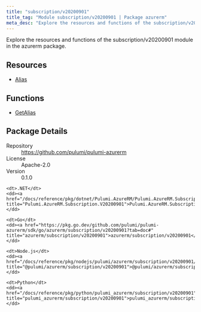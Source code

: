 ```yaml
---
title: "subscription/v20200901"
title_tag: "Module subscription/v20200901 | Package azurerm"
meta_desc: "Explore the resources and functions of the subscription/v20200901 module in the azurerm package."
---
```


<!-- WARNING: this file was generated by Pulumi Docs Generator. -->
<!-- Do not edit by hand unless you're certain you know what you are doing! -->

Explore the resources and functions of the subscription/v20200901 module in the azurerm package.

<h2 id="resources">Resources</h2>
<ul class="api">
    <li><a href="alias" title="Alias"><span class="symbol resource"></span>Alias</a></li>
</ul>

<h2 id="functions">Functions</h2>
<ul class="api">
    <li><a href="getalias" title="GetAlias"><span class="symbol function"></span>GetAlias</a></li>
</ul>

<h2 id="package-details">Package Details</h2>
<dl class="package-details">
	<dt>Repository</dt>
	<dd><a href="https://github.com/pulumi/pulumi-azurerm">https://github.com/pulumi/pulumi-azurerm</a></dd>
	<dt>License</dt>
	<dd>Apache-2.0</dd>
	<dt>Version</dt>
	<dd>0.1.0</dd>
</dl>



<dl class="tabular">

    <dt>.NET</dt>
    <dd><a href="/docs/reference/pkg/dotnet/Pulumi.AzureRM/Pulumi.AzureRM.Subscription.V20200901.html" title="Pulumi.AzureRM.Subscription.V20200901">Pulumi.AzureRM.Subscription.V20200901</a></dd>

    <dt>Go</dt>
    <dd><a href="https://pkg.go.dev/github.com/pulumi/pulumi-azurerm/sdk/go/azurerm/subscription/v20200901?tab=doc#" title="azurerm/subscription/v20200901">azurerm/subscription/v20200901</a></dd>

    <dt>Node.js</dt>
    <dd><a href="/docs/reference/pkg/nodejs/pulumi/azurerm/subscription/v20200901/#" title="@pulumi/azurerm/subscription/v20200901">@pulumi/azurerm/subscription/v20200901</a></dd>

    <dt>Python</dt>
    <dd><a href="/docs/reference/pkg/python/pulumi_azurerm/subscription/v20200901" title="pulumi_azurerm/subscription/v20200901">pulumi_azurerm/subscription/v20200901</a></dd>

</dl>

